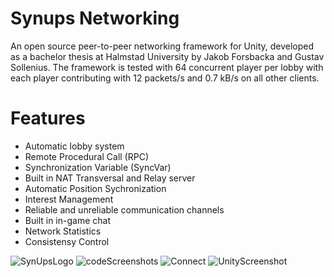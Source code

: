 # Synups Networking
An open source peer-to-peer networking framework for Unity, developed as a bachelor thesis at Halmstad University by Jakob Forsbacka and Gustav Sollenius.
The framework is tested with 64 concurrent player per lobby with each player contributing with 12 packets/s and 0.7 kB/s on all other clients.


# Features
* Automatic lobby system
* Remote Procedural Call (RPC)
* Synchronization Variable (SyncVar)
* Built in NAT Transversal and Relay server
* Automatic Position Sychronization
* Interest Management
* Reliable and unreliable communication channels
* Built in in-game chat
* Network Statistics
* Consistensy Control


![SynUpsLogo](https://github.com/FlyingJakob/SynupsNetworking/assets/96655076/1e1df484-38be-4d4c-bb67-89aedbce7049)
![codeScreenshots](https://github.com/FlyingJakob/SynupsNetworking/assets/96655076/89115a55-bb14-4be7-a14e-f3ee9ff258be)
![Connect](https://github.com/FlyingJakob/SynupsNetworking/assets/96655076/93f8bb5c-7594-41f9-af5a-b88b5382d419)
![UnityScreenshot](https://github.com/FlyingJakob/SynupsNetworking/assets/96655076/70d93add-8a7a-4566-8986-c14bff9a3736)
